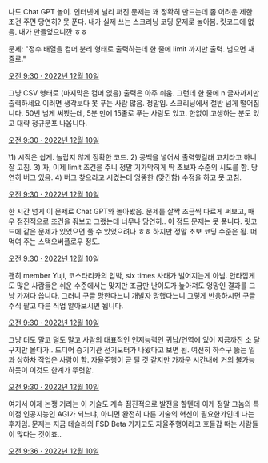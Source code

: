 나도 Chat GPT 놀이. 인터넷에 널리 퍼진 문제는 꽤 정확히 만드는데 좀 어려운 제한 조건 주면 당연히? 못 푼다. 내가 실제 쓰는 스크리닝 코딩 문제로 놀아봄. 릿코드에 없음. 내가 만들었으니깐 ㅎㅎ

문제: "정수 배열을 컴머 분리 형태로 출력하는데 한 줄에 limit 까지만 출력. 넘으면 새 줄로."

[오전 9:30 · 2022년 12월 10일](https://twitter.com/minjang_kim/status/1601373829510860801)

그냥 CSV 형태로 (마지막은 컴머 없음) 출력은 아주 쉬움. 그런데 한 줄에 n 글자까지만 출력하세요 이러면 생각보다 못 푸는 사람 많음. 정말임. 스크리닝에서 절반 넘게 떨어집니다. 50번 넘게 써봤는데, 5분 만에 15줄로 푸는 사람도 있고. 한없이 고생하는 분도 있고 대략 정규분포 나옵니다.

[오전 9:30 · 2022년 12월 10일](https://twitter.com/minjang_kim/status/1601373831343448064)

\1) 시작은 쉽게. 놀랍지 않게 정확한 코드. 2) 공백을 넣어서 출력했길래 고치라고 하니 잘 고침. 3) 자, 이제 limit 조건을 주니 정말 기가막히게 딱 초보자 수준의 시도를 함. 당연히 버그 있음. 4) 버그 찾으라고 시켰는데 엉뚱한 (맞긴함) 수정을 하고 못 고침.

[오전 9:30 · 2022년 12월 10일](https://twitter.com/minjang_kim/status/1601373836095631360)

한 시간 넘게 이 문제로 Chat GPT와 놀아봤음. 문제를 살짝 조금씩 다르게 써보고, 매우 점진적으로 조건을 줘보고 그랬는데 너무나 당연히.. 이 정도 문제는 못 풉니다. 릿코드에 같은 문제가 있었으면 풀 수 있었으려나 ㅎㅎ 하지만 정말 초보 코딩 수준은 됨. 떠먹여 주는 스택오버플로우 정도.

[오전 9:30 · 2022년 12월 10일](https://twitter.com/minjang_kim/status/1601373838905733120)

괜히 member Yuji, 코스타리카의 압박, six times 사태가 벌어지는게 아님. 안타깝게도 많은 사람들은 쉬운 수준에서는 맞지만 조금만 난이도가 높아져도 엉망인 결과를 그냥 가져다 씁니다. 그러니 구글 망한다느니 개발자 망했다느니 그렇게 반응하시면 구글 주식 팔고 다른 직업 알아보시면 됩니다.

[오전 9:30 · 2022년 12월 10일](https://twitter.com/minjang_kim/status/1601373841132900355)

그냥 더도 말고 덜도 말고 사람의 대표적인 인지능력인 귀납/연역에 있어 지금까진 소 달구지만 몰다가.. 드디어 증기기관 전기모터가 나왔다고 보면 됨. 여전히 하수구 뚫는 일과 상하차 작업은 사람이 함. 자율주행이 곧 될 것 같지만 가까운 시간내에 거의 불가능 하듯이 이것도 한계가 뚜렷함.

[오전 9:30 · 2022년 12월 10일](https://twitter.com/minjang_kim/status/1601373842785460225)

여기서 이제 논쟁 거리는 이 기술도 계속 점진적으로 발전을 할텐데 이게 정말 그놈의 특이점 인공지능인 AGI가 되느냐, 아니면 완전히 다른 기술의 혁신이 필요한가인데 나는 후자임. 문제는 지금 테슬라의 FSD Beta 가지고도 자율주행이라고 호들갑 떠는 사람들이 많다는 것이죠..

[오전 9:36 · 2022년 12월 10일](https://twitter.com/minjang_kim/status/1601375205212884999)



